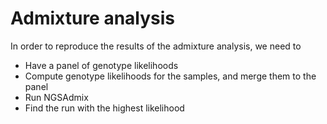 # Admixture analysis

In order to reproduce the results of the admixture analysis, we need to
* Have a panel of genotype likelihoods
* Compute genotype likelihoods for the samples, and merge them to the panel
* Run NGSAdmix
* Find the run with the highest likelihood
